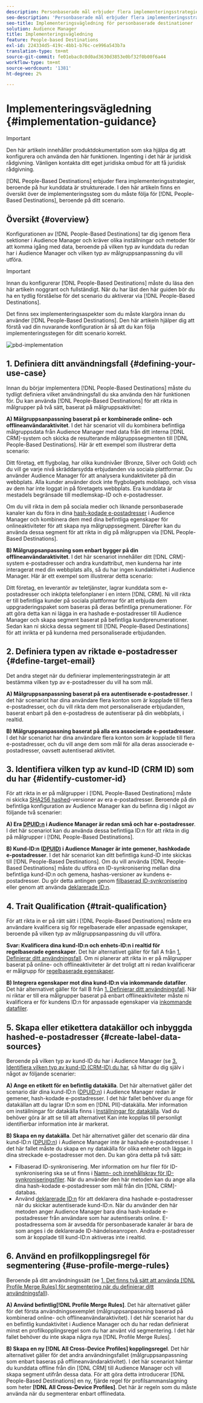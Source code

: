 ```yaml
---
description: Personbaserade mål erbjuder flera implementeringsstrategier, beroende på hur kunddata är strukturerade. I den här artikeln finns en översikt över de implementeringssteg som du måste följa för personbaserade mål, beroende på ditt scenario.
seo-description: 'Personbaserade mål erbjuder flera implementeringsstrategier, beroende på hur kunddata är strukturerade. I den här artikeln finns en översikt över de implementeringssteg som du måste följa för personbaserade mål, beroende på ditt scenario.  '
seo-title: Implementeringsvägledning för personbaserade destinationer
solution: Audience Manager
title: Implementeringsvägledning
feature: People-based Destinations
exl-id: 224334d5-419c-4bb1-b76c-ce996a543b7a
translation-type: tm+mt
source-git-commit: fe01ebac8c0d0ad3630d3853e0bf32f0b00f6a44
workflow-type: tm+mt
source-wordcount: '1381'
ht-degree: 2%

---
```


# Implementeringsvägledning {#implementation-guidance}

>[!IMPORTANT]
>Den här artikeln innehåller produktdokumentation som ska hjälpa dig att konfigurera och använda den här funktionen. Ingenting i det här är juridisk rådgivning. Vänligen kontakta ditt eget juridiska ombud för att få juridisk rådgivning.

[!DNL People-Based Destinations] erbjuder flera implementeringsstrategier, beroende på hur kunddata är strukturerade. I den här artikeln finns en översikt över de implementeringssteg som du måste följa för [!DNL People-Based Destinations], beroende på ditt scenario.

## Översikt {#overview}

Konfigurationen av [!DNL People-Based Destinations] tar dig igenom flera sektioner i Audience Manager och kräver olika inställningar och metoder för att komma igång med data, beroende på vilken typ av kunddata du redan har i Audience Manager och vilken typ av målgruppsanpassning du vill utföra.

>[!IMPORTANT]
> Innan du konfigurerar [!DNL People-Based Destinations] måste du läsa den här artikeln noggrant och fullständigt. När du har läst den här guiden bör du ha en tydlig förståelse för det scenario du aktiverar via [!DNL People-Based Destinations].

Det finns sex implementeringsaspekter som du måste klargöra innan du använder [!DNL People-Based Destinations]. Den här artikeln hjälper dig att förstå vad din nuvarande konfiguration är så att du kan följa implementeringsstegen för ditt scenario korrekt.

![pbd-implementation](assets/pbd-implementation.png)

## 1. Definiera ditt användningsfall {#defining-your-use-case}

Innan du börjar implementera [!DNL People-Based Destinations] måste du tydligt definiera vilket användningsfall du ska använda den här funktionen för. Du kan använda [!DNL People-Based Destinations] för att rikta in målgrupper på två sätt, baserat på målgruppsaktivitet:

**A) Målgruppsanpassning baserat på er kombinerade online- och offlineanvändaraktivitet**. I det här scenariot vill du kombinera befintliga målgruppsdata från Audience Manager med data från ditt interna [!DNL CRM]-system och skicka de resulterande målgruppssegmenten till [!DNL People-Based Destinations]. Här är ett exempel som illustrerar detta scenario:

Ditt företag, ett flygbolag, har olika kundnivåer (Bronze, Silver och Gold) och du vill ge varje nivå skräddarsydda erbjudanden via sociala plattformar. Du använder Audience Manager för att analysera kundaktiviteter på din webbplats. Alla kunder använder dock inte flygbolagets mobilapp, och vissa av dem har inte loggat in på företagets webbplats. Era kunddata är mestadels begränsade till medlemskap-ID och e-postadresser.

Om du vill rikta in dem på sociala medier och liknande personbaserade kanaler kan du föra in dina [hash-kodade e-postadresser](people-based-destinations-prerequisites.md) i Audience Manager och kombinera dem med dina befintliga egenskaper för onlineaktiviteter för att skapa nya målgruppssegment. Därefter kan du använda dessa segment för att rikta in dig på målgruppen via [!DNL People-Based Destinations].

**B) Målgruppsanpassning som enbart bygger på din offlineanvändaraktivitet**. I det här scenariot innehåller ditt [!DNL CRM]-system e-postadresser och andra kundattribut, men kunderna har inte interagerat med din webbplats alls, så du har ingen kundaktivitet i Audience Manager. Här är ett exempel som illustrerar detta scenario:

Ditt företag, en leverantör av teletjänster, lagrar kunddata som e-postadresser och inköpta telefonplaner i en intern [!DNL CRM]. Ni vill rikta er till befintliga kunder på sociala plattformar för att erbjuda dem uppgraderingspaket som baseras på deras befintliga prenumerationer. För att göra detta kan ni lägga in era hashade e-postadresser till Audience Manager och skapa segment baserat på befintliga kundprenumerationer. Sedan kan ni skicka dessa segment till [!DNL People-Based Destinations] för att inrikta er på kunderna med personaliserade erbjudanden.

## 2. Definiera typen av riktade e-postadresser {#define-target-email}

Det andra steget när du definierar implementeringsstrategin är att bestämma vilken typ av e-postadresser du vill ha som mål.

**A) Målgruppsanpassning baserat på era autentiserade e-postadresser**. I det här scenariot har dina användare flera konton som är kopplade till flera e-postadresser, och du vill rikta dem mot personaliserade erbjudanden, baserat enbart på den e-postadress de autentiserar på din webbplats, i realtid.

**B) Målgruppsanpassning baserat på alla era associerade e-postadresser**. I det här scenariot har dina användare flera konton som är kopplade till flera e-postadresser, och du vill ange dem som mål för alla deras associerade e-postadresser, oavsett autentiserad aktivitet.

## 3. Identifiera vilken typ av kund-ID (CRM ID) som du har {#identify-customer-id}

För att rikta in er på målgrupper i [!DNL People-Based Destinations] måste ni skicka [SHA256 hashed](people-based-destinations-prerequisites.md)-versioner av era e-postadresser. Beroende på din befintliga konfiguration av Audience Manager kan du befinna dig i något av följande två scenarier:

**A) Era [DPUID:n](../../reference/ids-in-aam.md) i Audience Manager är redan små och har e-postadresser**. I det här scenariot kan du använda dessa befintliga ID:n för att rikta in dig på målgrupper i [!DNL People-Based Destinations].

**B) Kund-ID:n ([DPUID](../../reference/ids-in-aam.md)) i Audience Manager är inte gemener, hashkodade e-postadresser**. I det här scenariot kan ditt befintliga kund-ID inte skickas till [!DNL People-Based Destinations]. Om du vill använda [!DNL People-Based Destinations] måste du utföra en ID-synkronisering mellan dina befintliga kund-ID:n och gemena, hashas-versioner av kundens e-postadresser. Du gör detta antingen genom [filbaserad ID-synkronisering](../../integration/sending-audience-data/batch-data-transfer-explained/id-sync-file-based.md) eller genom att använda [deklarerade ID:n](../declared-ids.md).

## 4. Trait Qualification {#trait-qualification}

För att rikta in er på rätt sätt i [!DNL People-Based Destinations] måste era användare kvalificera sig för regelbaserade eller anpassade egenskaper, beroende på vilken typ av målgruppsanpassning du vill utföra.

**Svar: Kvalificera dina kund-ID:n och enhets-ID:n i realtid för regelbaserade egenskaper**. Det här alternativet gäller för fall A från [1. Definierar ditt användningsfall](people-based-destinations-workflow.md#defining-your-use-case). Om ni planerar att rikta in er på målgrupper baserat på online- och offlineaktiviteter är det troligt att ni redan kvalificerar er målgrupp för [regelbaserade egenskaper](../traits/trait-and-segment-qualification-reference.md).

**B) Integrera egenskaper mot dina kund-ID:n via inkommande datafiler**. Det här alternativet gäller för fall B från [1. Definierar ditt användningsfall](people-based-destinations-workflow.md#defining-your-use-case). När ni riktar er till era målgrupper baserat på enbart offlineaktiviteter måste ni kvalificera er för kundens ID:n för anpassade egenskaper via [inkommande datafiler](../../integration/sending-audience-data/batch-data-transfer-explained/inbound-file-contents.md).

## 5. Skapa eller etikettera datakällor och inbyggda hashed-e-postadresser {#create-label-data-sources}

Beroende på vilken typ av kund-ID du har i Audience Manager (se [3. Identifiera vilken typ av kund-ID (CRM-ID) du har](people-based-destinations-workflow.md#identify-customer-id), så hittar du dig själv i något av följande scenarier:

**A) Ange en etikett för en befintlig datakälla**. Det här alternativet gäller det scenario där dina kund-ID:n ([DPUID:n](../../reference/ids-in-aam.md)) i Audience Manager redan är gemener, hash-kodade e-postadresser. I det här fallet behöver du ange för datakällan att du lagrar ID:n som en [!DNL PII]-datakälla. Mer information om inställningar för datakälla finns i [Inställningar för datakälla](../datasources-list-and-settings.md). Vad du behöver göra är att se till att alternativet Kan inte kopplas till personligt identifierbar information inte är markerat.

**B) Skapa en ny datakälla**. Det här alternativet gäller det scenario där dina kund-ID:n ([DPUID:n](../../reference/ids-in-aam.md)) i Audience Manager inte är hashade e-postadresser. I det här fallet måste du skapa en ny datakälla för olika enheter och lägga in dina streckade e-postadresser mot den. Du kan göra detta på två sätt:

* Filbaserad ID-synkronisering. Mer information om hur filer för ID-synkronisering ska se ut finns i [Namn- och innehållskrav för ID-synkroniseringsfiler](../../integration/sending-audience-data/batch-data-transfer-explained/id-sync-file-based.md). När du använder den här metoden kan du ange alla dina hash-kodade e-postadresser som mål från din [!DNL CRM]-databas.
* Använd [deklarerade ID:n](../declared-ids.md) för att deklarera dina hashade e-postadresser när du skickar autentiserade kund-ID:n. När du använder den här metoden anger Audience Manager bara dina hash-kodade e-postadresser från användare som har autentiserats online. E-postadresserna som är avsedda för personbaserade kanaler är bara de som anges i de deklarerade ID-händelseanropen. Andra e-postadresser som är kopplade till kund-ID:n aktiveras inte i realtid.

## 6. Använd en profilkopplingsregel för segmentering {#use-profile-merge-rules}

Beroende på ditt användningssätt (se [1. Det finns två sätt att använda [!DNL Profile Merge Rules] för segmentering när du definierar ditt användningsfall](people-based-destinations-workflow.md#defining-your-use-case)).

**A) Använd befintlig[!DNL Profile Merge Rules]**. Det här alternativet gäller för det första användningsexemplet (målgruppsanpassning baserad på kombinerad online- och offlineanvändaraktivitet). I det här scenariot har du en befintlig kundaktivitet i Audience Manager och du har redan definierat minst en profilkopplingsregel som du har använt vid segmentering. I det här fallet behöver du inte skapa några nya [!DNL Profile Merge Rules].

**B) Skapa en ny  [!DNL All Cross-Device Profiles] kopplingsregel**. Det här alternativet gäller för det andra användningsfallet (målgruppsanpassning som enbart baseras på offlineanvändaraktivitet). I det här scenariot hämtar du kunddata offline från din [!DNL CRM] till Audience Manager och vill skapa segment utifrån dessa data. För att göra detta introducerar [!DNL People-Based Destinations] en ny, fjärde regel för profilsammanslagning som heter **[!DNL All Cross-Device Profiles]**. Det här är regeln som du måste använda när du segmenterar enbart offlinedata.
